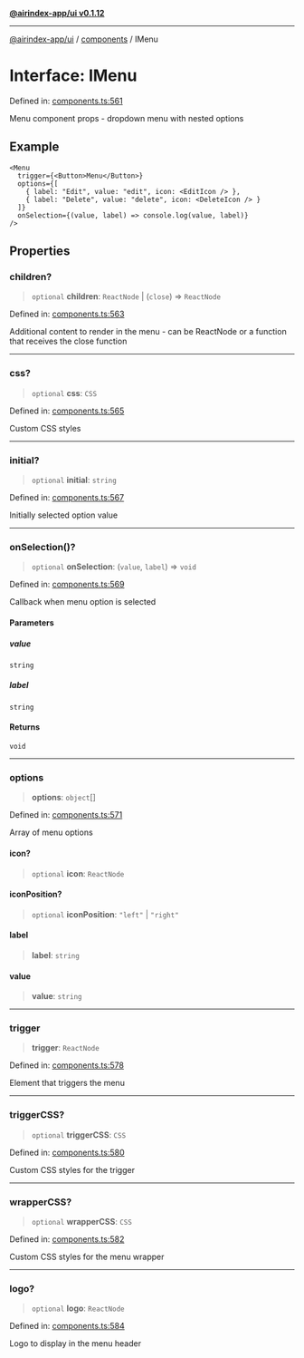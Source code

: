 [**@airindex-app/ui v0.1.12**](../../README.md)

***

[@airindex-app/ui](../../README.md) / [components](../README.md) / IMenu

# Interface: IMenu

Defined in: [components.ts:561](https://github.com/airindex-app/ui/blob/44c2ff1163e9f47e185bc913a5043dd88c81b2b7/src/types/components.ts#L561)

Menu component props - dropdown menu with nested options

## Example

```tsx
<Menu
  trigger={<Button>Menu</Button>}
  options={[
    { label: "Edit", value: "edit", icon: <EditIcon /> },
    { label: "Delete", value: "delete", icon: <DeleteIcon /> }
  ]}
  onSelection={(value, label) => console.log(value, label)}
/>
```

## Properties

### children?

> `optional` **children**: `ReactNode` \| (`close`) => `ReactNode`

Defined in: [components.ts:563](https://github.com/airindex-app/ui/blob/44c2ff1163e9f47e185bc913a5043dd88c81b2b7/src/types/components.ts#L563)

Additional content to render in the menu - can be ReactNode or a function that receives the close function

***

### css?

> `optional` **css**: `CSS`

Defined in: [components.ts:565](https://github.com/airindex-app/ui/blob/44c2ff1163e9f47e185bc913a5043dd88c81b2b7/src/types/components.ts#L565)

Custom CSS styles

***

### initial?

> `optional` **initial**: `string`

Defined in: [components.ts:567](https://github.com/airindex-app/ui/blob/44c2ff1163e9f47e185bc913a5043dd88c81b2b7/src/types/components.ts#L567)

Initially selected option value

***

### onSelection()?

> `optional` **onSelection**: (`value`, `label`) => `void`

Defined in: [components.ts:569](https://github.com/airindex-app/ui/blob/44c2ff1163e9f47e185bc913a5043dd88c81b2b7/src/types/components.ts#L569)

Callback when menu option is selected

#### Parameters

##### value

`string`

##### label

`string`

#### Returns

`void`

***

### options

> **options**: `object`[]

Defined in: [components.ts:571](https://github.com/airindex-app/ui/blob/44c2ff1163e9f47e185bc913a5043dd88c81b2b7/src/types/components.ts#L571)

Array of menu options

#### icon?

> `optional` **icon**: `ReactNode`

#### iconPosition?

> `optional` **iconPosition**: `"left"` \| `"right"`

#### label

> **label**: `string`

#### value

> **value**: `string`

***

### trigger

> **trigger**: `ReactNode`

Defined in: [components.ts:578](https://github.com/airindex-app/ui/blob/44c2ff1163e9f47e185bc913a5043dd88c81b2b7/src/types/components.ts#L578)

Element that triggers the menu

***

### triggerCSS?

> `optional` **triggerCSS**: `CSS`

Defined in: [components.ts:580](https://github.com/airindex-app/ui/blob/44c2ff1163e9f47e185bc913a5043dd88c81b2b7/src/types/components.ts#L580)

Custom CSS styles for the trigger

***

### wrapperCSS?

> `optional` **wrapperCSS**: `CSS`

Defined in: [components.ts:582](https://github.com/airindex-app/ui/blob/44c2ff1163e9f47e185bc913a5043dd88c81b2b7/src/types/components.ts#L582)

Custom CSS styles for the menu wrapper

***

### logo?

> `optional` **logo**: `ReactNode`

Defined in: [components.ts:584](https://github.com/airindex-app/ui/blob/44c2ff1163e9f47e185bc913a5043dd88c81b2b7/src/types/components.ts#L584)

Logo to display in the menu header
